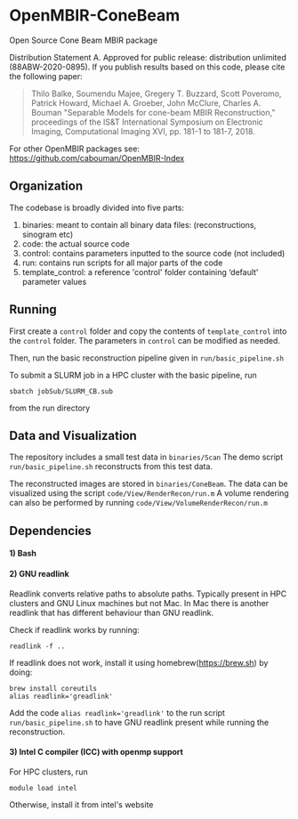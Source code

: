 # OpenMBIR-ConeBeam
Open Source Cone Beam MBIR package

Distribution Statement A. Approved for public release: distribution unlimited (88ABW-2020-0895).
If you publish results based on this code, please cite the following paper:
> Thilo Balke, Soumendu Majee, Gregery T. Buzzard, Scott Poveromo, Patrick Howard, Michael A. Groeber, John McClure, Charles A. Bouman "Separable Models for cone-beam MBIR Reconstruction," proceedings of the IS&T International Symposium on Electronic Imaging, Computational Imaging XVI, pp. 181-1 to 181-7, 2018.

For other OpenMBIR packages see: https://github.com/cabouman/OpenMBIR-Index

## Organization

The codebase is broadly divided into five parts:
1) binaries: meant to contain all binary data files: (reconstructions, sinogram etc)
2) code: the actual source code
3) control: contains parameters inputted to the source code (not included)
4) run: contains run scripts for all major parts of the code
5) template_control: a reference 'control' folder containing ‘default’ parameter values

## Running

First create a ```control``` folder and copy the contents of ```template_control``` into the ```control``` folder.
The parameters in ```control``` can be modified as needed.

Then, run the basic reconstruction pipeline given in ```run/basic_pipeline.sh```

To submit a SLURM job in a HPC cluster with the basic pipeline, run 
```
sbatch jobSub/SLURM_CB.sub
```
from the run directory

## Data and Visualization

The repository includes a small test data in ```binaries/Scan```
The demo script ```run/basic_pipeline.sh``` reconstructs from this test data.

The reconstructed images are stored in ```binaries/ConeBeam```.
The data can be visualized using the script ```code/View/RenderRecon/run.m```
A volume rendering can also be performed by running ```code/View/VolumeRenderRecon/run.m```

## Dependencies

#### 1) Bash
#### 2) GNU readlink 
Readlink converts relative paths to absolute paths.
Typically present in HPC clusters and GNU Linux machines but not Mac.
In Mac there is another readlink that has different behaviour than GNU readlink.

Check if readlink works by running: 
```
readlink -f ..
```
	
If readlink does not work, install it using homebrew(https://brew.sh) by doing:

```
brew install coreutils
alias readlink='greadlink'
```

Add the code ```alias readlink='greadlink'``` to the run script ```run/basic_pipeline.sh``` to have GNU readlink present while running the reconstruction.

#### 3) Intel C compiler (ICC) with openmp support
For HPC clusters, run
```
module load intel
```
Otherwise, install it from intel's website
